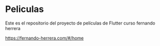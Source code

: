 # Peliculas

Este es el repositorio del proyecto de películas de Flutter curso fernando herrera

https://fernando-herrera.com/#/home
